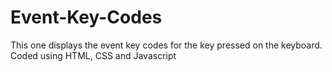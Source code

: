 # Event-Key-Codes
This one displays the event key codes for the key pressed on the keyboard. Coded using HTML, CSS and Javascript
